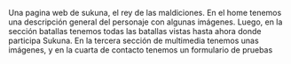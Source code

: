 Una pagina web de sukuna, el rey de las maldiciones. En el home tenemos una descripción general del personaje con algunas imágenes. Luego, en la sección batallas tenemos todas las batallas vistas hasta ahora donde participa Sukuna. En la tercera sección de multimedia tenemos unas imágenes, y en la cuarta de contacto tenemos un formulario de pruebas
